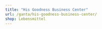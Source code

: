 ```yaml
---
title: "His Goodness Business Center"
url: /ganta/his-goodness-business-center/
shop: Lebensmittel
---
```

